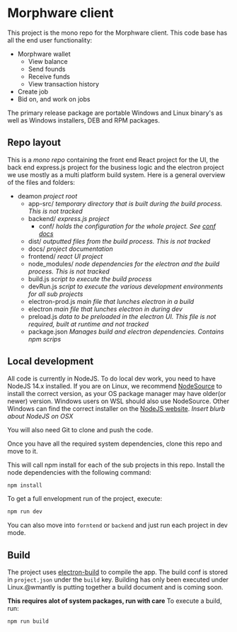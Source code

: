 # Morphware client

This project is the mono repo for the Morphware client. This code base has all
the end user functionality:

* Morphware wallet
  * View balance
  * Send founds
  * Receive funds
  * View transaction history
* Create job
* Bid on, and work on jobs

The primary release package are portable Windows and Linux binary's as well as
Windows installers, DEB and RPM packages.

## Repo layout

This is a *mono repo* containing the front end React project for the UI, the
back end express.js project for the business logic and the electron project we
use mostly as a multi platform build system. Here is a general overview of the 
files and folders:

* deamon *project root*
  * app-src/ *temporary directory that is built during the build process. This
    is not tracked*
  * backend/ *express.js project*
    * conf/ *holds the configuration for the whole project. See
      [conf docs](docs/conf.md)*
  * dist/ *outputted files from the build process. This is not tracked*
  * docs/ *project documentation*
  * frontend/ *react UI project*
  * node_modules/ *node dependencies for the electron and the build process.
    This is not tracked*
  * build.js *script to execute the build process*
  * devRun.js *script to execute the various development environments for all
    sub projects*
  * electron-prod.js *main file that lunches electron in a build*
  * electron *main file that lunches electron in during dev*
  * preload.js *data to be preloaded in the electron UI. This file is not
    required, built at runtime and not tracked*
  * package.json *Manages build and electron dependencies. Contains npm scrips*

## Local development

All code is currently in NodeJS. To do local dev work, you need to have NodeJS
14.x installed. If you are on Linux, we recommend
[NodeSource](https://github.com/nodesource/distributions) to install the correct
version, as your OS package manager may have older(or newer) version. Windows
users on WSL should also use NodeSource. Other Windows can find the correct
installer on the [NodeJS website](https://nodejs.org). *Insert blurb about
NodeJS on OSX*

You will also need Git to clone and push the code.

Once you have all the required system dependencies, clone this repo and move to
it.

This will call npm install for each of the sub projects in this repo.
Install the node dependencies with the following command:

```bash
npm install
```

To get a full envelopment run of the project, execute:
```bash
npm run dev
```

You can also move into `forntend` or `backend` and just run each project in dev
mode.

## Build

The project uses [electron-build](https://www.electron.build/) to compile the
app. The build conf is stored in `project.json` under the `build` key. Building
has only been executed under Linux.@wmantly is putting together a build document
and is coming soon.

**This requires alot of system packages, run with care**
To execute a build, run:

`npm run build`